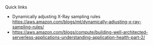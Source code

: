 Quick links
- Dynamically adjusting X-Ray sampling rules https://aws.amazon.com/blogs/mt/dynamically-adjusting-x-ray-sampling-rules/
- https://aws.amazon.com/blogs/compute/building-well-architected-serverless-applications-understanding-application-health-part-2/
